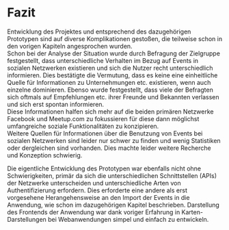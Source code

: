 # Fazit

Entwicklung des Projektes und entsprechend des dazugehörigen Prototypen sind auf diverse Komplikationen gestoßen, die teilweise schon in den vorigen Kapiteln angesprochen wurden.  
Schon bei der Analyse der Situation wurde durch Befragung der Zielgruppe festgestellt, dass unterschiedliche Verhalten im Bezug auf Events in sozialen Netzwerken existieren und sich die Nutzer recht unterschiedlich informieren. Dies bestätigte die Vermutung, dass es keine eine einheitliche Quelle für Informationen zu Unternehmungen etc. existieren, wenn auch einzelne dominieren. Ebenso wurde festgestellt, dass viele der Befragten sich oftmals auf Empfehlungen etc. ihrer Freunde und Bekannten verlassen und sich erst spontan informieren.  
Diese Informationen halfen sich mehr auf die beiden primären Netzwerke Facebook und Meetup.com zu fokussieren für diese dann möglichst umfangreiche soziale Funktionalitäten zu konzipieren.  
Weitere Quellen für Informationen über die Benutzung von Events bei sozialen Netzwerken sind leider nur schwer zu finden und wenig Statistiken oder dergleichen sind vorhanden. Dies machte leider weitere Recherche und Konzeption schwierig.  
<!-- feedback zu entwicklung sozialer funktionen im prototypen -->
Die eigentliche Entwicklung des Prototypen war ebenfalls nicht ohne Schwierigkeiten, primär da sich die unterschiedlichen Schnittstellen (APIs) der Netzwerke unterscheiden und unterschiedliche Arten von Authentifizierung erfordern. Dies erforderte eine andere als erst vorgesehene Herangehensweise an den Import der Events in die Anwendung, wie schon im dazugehörigen Kapitel beschrieben.
Darstellung des Frontends der Anwendung war dank voriger Erfahrung in Karten-Darstellungen bei Webanwendungen simpel und einfach zu entwickeln.
